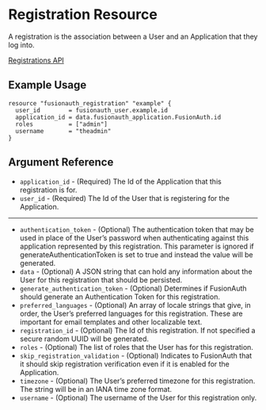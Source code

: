 # Registration Resource

A registration is the association between a User and an Application that they log into.

[Registrations API](https://fusionauth.io/docs/v1/tech/apis/registrations)

## Example Usage

```hcl
resource "fusionauth_registration" "example" {
  user_id        = fusionauth_user.example.id
  application_id = data.fusionauth_application.FusionAuth.id
  roles          = ["admin"]
  username       = "theadmin"
}
```

## Argument Reference

* `application_id` - (Required) The Id of the Application that this registration is for.
* `user_id` - (Required) The Id of the User that is registering for the Application.

---

* `authentication_token` - (Optional) The authentication token that may be used in place of the User’s password when authenticating against this application represented by this registration. This parameter is ignored if generateAuthenticationToken is set to true and instead the value will be generated.
* `data` - (Optional) A JSON string that can hold any information about the User for this registration that should be persisted.
* `generate_authentication_token` - (Optional) Determines if FusionAuth should generate an Authentication Token for this registration.
* `preferred_languages` - (Optional) An array of locale strings that give, in order, the User’s preferred languages for this registration. These are important for email templates and other localizable text.
* `registration_id` - (Optional) The Id of this registration. If not specified a secure random UUID will be generated.
* `roles` - (Optional) The list of roles that the User has for this registration.
* `skip_registration_validation` - (Optional) Indicates to FusionAuth that it should skip registration verification even if it is enabled for the Application.
* `timezone` - (Optional) The User’s preferred timezone for this registration. The string will be in an IANA time zone format.
* `username` - (Optional) The username of the User for this registration only.
